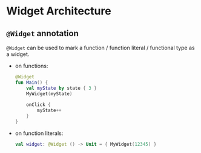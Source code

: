 # Widget Architecture
## `@Widget` annotation
`@Widget` can be used to mark a function / function literal / functional type as a widget.
- on functions:  
  ```kotlin
  @Widget
  fun Main() {
      val myState by state { 3 }
      MyWidget(myState)
      
      onClick {
          myState++
      }
  }
  ```
- on function literals:
  ```kotlin
  val widget: @Widget () -> Unit = { MyWidget(12345) }
  ```
  
